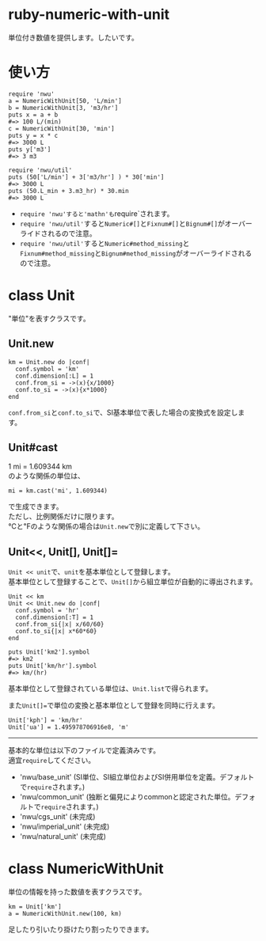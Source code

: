 ruby-numeric-with-unit
======================
単位付き数値を提供します。したいです。


使い方
======================

    require 'nwu'
    a = NumericWithUnit[50, 'L/min']
    b = NumericWithUnit[3, 'm3/hr']
    puts x = a + b
    #=> 100 L/(min)
    c = NumericWithUnit[30, 'min']
    puts y = x * c
    #=> 3000 L
    puts y['m3']
    #=> 3 m3
     
    require 'nwu/util'
    puts (50['L/min'] + 3['m3/hr'] ) * 30['min']
    #=> 3000 L
    puts (50.L_min + 3.m3_hr) * 30.min
	#=> 3000 L

* `require 'nwu'すると'mathn'も`require`されます。
* `require 'nwu/util'`すると`Numeric#[]`と`Fixnum#[]`と`Bignum#[]`がオーバーライドされるので注意。
* `require 'nwu/util'`すると`Numeric#method_missing`と`Fixnum#method_missing`と`Bignum#method_missing`がオーバーライドされるので注意。


class Unit
======================
"単位"を表すクラスです。

Unit.new
----------------------

    km = Unit.new do |conf|
      conf.symbol = 'km'
      conf.dimension[:L] = 1
      conf.from_si = ->(x){x/1000}
      conf.to_si = ->(x){x*1000}
    end

`conf.from_si`と`conf.to_si`で、SI基本単位で表した場合の変換式を設定します。

Unit#cast
----------------------
1 mi = 1.609344 km  
のような関係の単位は、

    mi = km.cast('mi', 1.609344)

で生成できます。  
ただし、比例関係だけに限ります。  
℃と℉のような関係の場合は`Unit.new`で別に定義して下さい。

Unit<<, Unit[], Unit[]=
----------------------
`Unit << unit`で、`unit`を基本単位として登録します。  
基本単位として登録することで、`Unit[]`から組立単位が自動的に導出されます。

    Unit << km
    Unit << Unit.new do |conf|
      conf.symbol = 'hr'
      conf.dimension[:T] = 1
      conf.from_si{|x| x/60/60}
      conf.to_si{|x| x*60*60}
    end
     
    puts Unit['km2'].symbol
    #=> km2
    puts Unit['km/hr'].symbol
    #=> km/(hr)

基本単位として登録されている単位は、`Unit.list`で得られます。

また`Unit[]=`で単位の変換と基本単位として登録を同時に行えます。

    Unit['kph'] = 'km/hr'
    Unit['ua'] = 1.495978706916e8, 'm'

****
基本的な単位は以下のファイルで定義済みです。  
適宜`require`してください。
* 'nwu/base_unit' (SI単位、SI組立単位およびSI併用単位を定義。デフォルトで`require`されます。)
* 'nwu/common_unit'  (独断と偏見によりcommonと認定された単位。デフォルトで`require`されます。)
* 'nwu/cgs_unit' (未完成)
* 'nwu/imperial_unit' (未完成)
* 'nwu/natural_unit' (未完成)

class NumericWithUnit
======================
単位の情報を持った数値を表すクラスです。

    km = Unit['km']
    a = NumericWithUnit.new(100, km)

足したり引いたり掛けたり割ったりできます。
